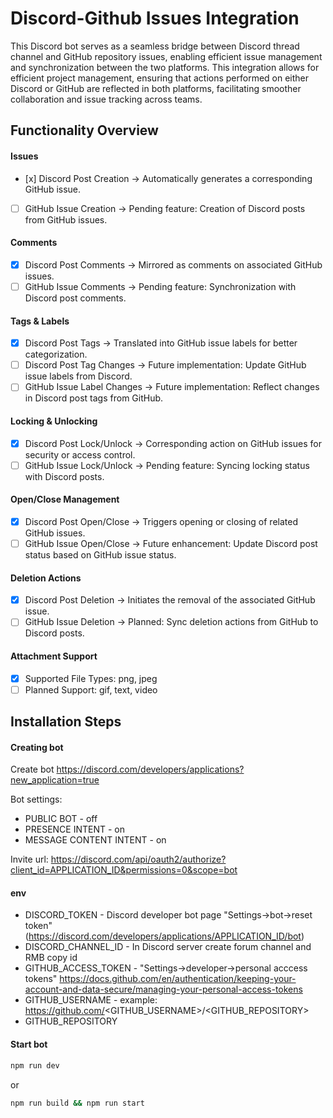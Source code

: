 # Discord-Github Issues Integration

This Discord bot serves as a seamless bridge between Discord thread channel and GitHub repository issues, enabling efficient issue management and synchronization between the two platforms. This integration allows for efficient project management, ensuring that actions performed on either Discord or GitHub are reflected in both platforms, facilitating smoother collaboration and issue tracking across teams.

## Functionality Overview

#### Issues

-   \[x] Discord Post Creation -> Automatically generates a corresponding GitHub issue.
-   [ ] GitHub Issue Creation -> Pending feature: Creation of Discord posts from GitHub issues.

#### Comments

-   [x] Discord Post Comments -> Mirrored as comments on associated GitHub issues.
-   [ ] GitHub Issue Comments -> Pending feature: Synchronization with Discord post comments.

#### Tags & Labels

-   [x] Discord Post Tags -> Translated into GitHub issue labels for better categorization.
-   [ ] Discord Post Tag Changes -> Future implementation: Update GitHub issue labels from Discord.
-   [ ] GitHub Issue Label Changes -> Future implementation: Reflect changes in Discord post tags from GitHub.

#### Locking & Unlocking

-   [x] Discord Post Lock/Unlock -> Corresponding action on GitHub issues for security or access control.
-   [ ] GitHub Issue Lock/Unlock -> Pending feature: Syncing locking status with Discord posts.

#### Open/Close Management

-   [x] Discord Post Open/Close -> Triggers opening or closing of related GitHub issues.
-   [ ] GitHub Issue Open/Close -> Future enhancement: Update Discord post status based on GitHub issue status.

#### Deletion Actions

-   [x] Discord Post Deletion -> Initiates the removal of the associated GitHub issue.
-   [ ] GitHub Issue Deletion -> Planned: Sync deletion actions from GitHub to Discord posts.

#### Attachment Support

-   [x] Supported File Types: png, jpeg
-   [ ] Planned Support: gif, text, video

## Installation Steps

#### Creating bot

Create bot https://discord.com/developers/applications?new_application=true

Bot settings:

-  PUBLIC BOT - off
-  PRESENCE INTENT - on
-  MESSAGE CONTENT INTENT - on

Invite url: https://discord.com/api/oauth2/authorize?client_id=APPLICATION_ID&permissions=0&scope=bot

#### env

-   DISCORD_TOKEN - Discord developer bot page "Settings->bot->reset token" (https://discord.com/developers/applications/APPLICATION_ID/bot)
-   DISCORD_CHANNEL_ID - In Discord server create forum channel and RMB copy id
-   GITHUB_ACCESS_TOKEN - "Settings->developer->personal acccess tokens" https://docs.github.com/en/authentication/keeping-your-account-and-data-secure/managing-your-personal-access-tokens
-   GITHUB_USERNAME - example: https://github.com/<GITHUB_USERNAME>/<GITHUB_REPOSITORY>
-   GITHUB_REPOSITORY

#### Start bot

```bash
npm run dev
```

or

```bash
npm run build && npm run start
```
